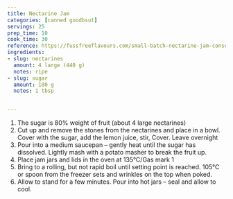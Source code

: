 ```yaml
---
title: Nectarine Jam
categories: [canned goodbsut]
servings: 25
prep_time: 10
cook_time: 30
reference: https://fussfreeflavours.com/small-batch-nectarine-jam-conserve-method/
ingredients:
- slug: nectarines
  amount: 4 large (440 g)
  notes: ripe
- slug: sugar
  amount: 180 g
  notes: 1 tbsp


---
```


1. The sugar is 80% weight of fruit (about 4 large nectarines)
2. Cut up and remove the stones from the nectarines and place in a bowl. Cover with the sugar, add the lemon juice, stir, Cover. Leave overnight
3. Pour into a medium saucepan – gently heat until the sugar has dissolved. Lightly mash with a potato masher to break the fruit up.
4. Place jam jars and lids in the oven at 135°C/Gas mark 1
5. Bring to a rolling, but not rapid boil until setting point is reached. 105°C or spoon from the freezer sets and wrinkles on the top when poked.
6. Allow to stand for a few minutes. Pour into hot jars – seal and allow to cool.